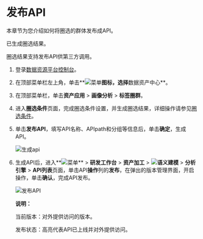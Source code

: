 # 发布API

本章节为您介绍如何将圈选的群体发布成API。

已生成圈选结果。

圈选结果支持发布API供第三方调用。

1.  登录[数据资源平台控制台](https://dataq.console.aliyun.com)。

2.  在顶部菜单栏左上角，单击**![菜单](https://static-aliyun-doc.oss-accelerate.aliyuncs.com/assets/img/zh-CN/6504337061/p188771.png)**图标，选择**数据资产中心**。

3.  在顶部菜单栏，单击**资产应用** \> **画像分析** \> **标签圈群**。

4.  进入**圈选条件**页面，完成圈选条件设置，并生成圈选结果，详细操作请参见[圈选条件](/cn.zh-CN/用户指南/数据资产中心/资产应用/画像分析/标签圈群/圈选条件.md)。

5.  单击**发布API**，填写API名称、APIpath和分组等信息后，单击**确定**，生成API。

    ![生成api](https://static-aliyun-doc.oss-accelerate.aliyuncs.com/assets/img/zh-CN/3717160161/p212100.png)

6.  生成API后，进入**![菜单](https://static-aliyun-doc.oss-accelerate.aliyuncs.com/assets/img/zh-CN/6504337061/p188771.png)** \> **研发工作台** \> **资产加工** \> **![语义建模](https://static-aliyun-doc.oss-accelerate.aliyuncs.com/assets/img/zh-CN/1290330161/p208848.png)** \> **分析引擎** \> **API列表**页面，单击API**操作**列的**发布**，在弹出的版本管理界面，开启操作，单击**确认**，完成API发布。

    ![发布API](https://static-aliyun-doc.oss-accelerate.aliyuncs.com/assets/img/zh-CN/0607160161/p211919.png)

    **说明：**

    当前版本：对外提供访问的版本。

    发布状态：高亮代表API已上线并对外提供访问。


